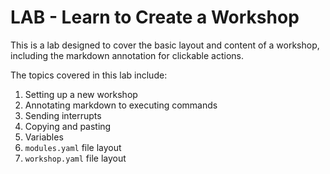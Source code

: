 LAB - Learn to Create a Workshop
=====================

This is a lab designed to cover the basic layout and content of a workshop, including the markdown annotation for clickable actions.

The topics covered in this lab include:

1. Setting up a new workshop
2. Annotating markdown to executing commands
3. Sending interrupts
4. Copying and pasting
5. Variables
6. `modules.yaml` file layout
7. `workshop.yaml` file layout